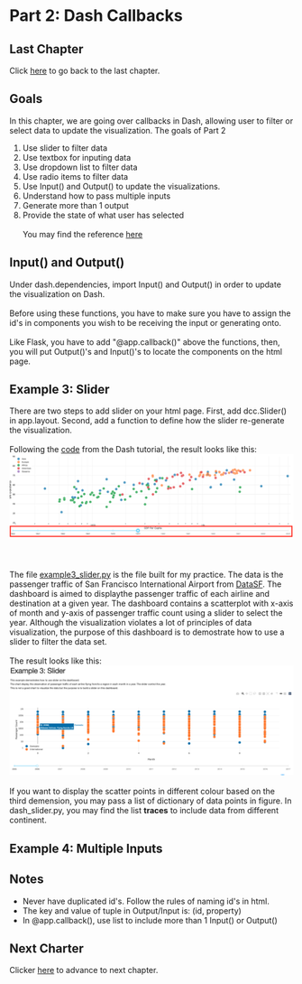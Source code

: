 # Part 2: Dash Callbacks

## Last Chapter
Click [here](../Part1) to go back to the last chapter. 

## Goals
In this chapter, we are going over callbacks in Dash, allowing user to filter or select data to update the visualization. The goals of Part 2
<br>
1. Use slider to filter data <br>
2. Use textbox for inputing data<br>
3. Use dropdown list to filter data<br>
4. Use radio items to filter data<br>
5. Use Input() and Output() to update the visualizations.<br>
6. Understand how to pass multiple inputs<br>
7. Generate more than 1 output <br>
8. Provide the state of what user has selected
<br><br>
You may find the reference [here](https://dash.plotly.com/basic-callbacks)

## Input() and Output()
Under dash.dependencies, import Input() and Output() in order to update the visualization on Dash.<br><br>
Before using these functions, you have to make sure you have to assign the id's in components you wish to be receiving the input or generating onto.<br><br>
Like Flask, you have to add "@app.callback()" above the functions, then, you will put Output()'s and Input()'s to locate the components on the html page. 

## Example 3: Slider
There are two steps to add slider on your html page. First, add dcc.Slider() in app.layout. Second, add a function to define how the slider re-generate the visualization.<br><br>
Following the [code](/dash_slider.py) from the Dash tutorial, the result looks like this:
<img src='dash_slider_pic.png'>
<br><br><br><br>
The file [example3_slider.py](/example3_slider.py) is the file built for my practice. The data is the passenger traffic of San Francisco International Airport from [DataSF](https://datasf.org/opendata/). The dashboard is aimed to displaythe passenger traffic of each airline and destination at a given year. The dashboard contains a scatterplot with x-axis of month and y-axis of passenger traffic count using a slider to select the year. Although the visualization violates a lot of principles of data visualization, the purpose of this dashboard is to demostrate how to use a slider to filter the data set. <br><br>
The result looks like this:
<img src='example3_cap.png'>
<br><br>
If you want to display the scatter points in different colour based on the third demension, you may pass a list of dictionary of data points in figure. In dash_slider.py, you may find the list <b>traces</b> to include data from different continent.

## Example 4: Multiple Inputs


## Notes
<ul>
	<li>Never have duplicated id's. Follow the rules of naming id's in html.</li>
	<li>The key and value of tuple in Output/Input is: (id, property)</li>
	<li>In @app.callback(), use list to include more than 1 Input() or Output()</li>
</ul>

## Next Charter
Clicker [here](../Part3) to advance to next chapter.